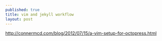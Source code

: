 ```yaml
---
published: true
title: vim and jekyll workflow
layout: post
---
```

<http://connermcd.com/blog/2012/07/15/a-vim-setup-for-octopress.html>

